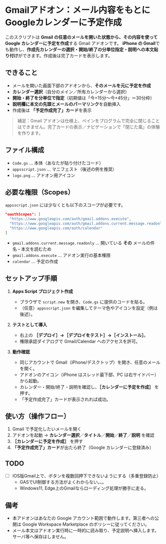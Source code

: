 # Gmailアドオン：メール内容をもとにGoogleカレンダーに予定作成

このスクリプトは **Gmail の任意のメールを開いた状態から、その内容を使って Google カレンダーに予定を作成**する Gmail アドオンです。
**iPhone の Gmail**でも動作し、**作成先カレンダーの選択・開始/終了の分単位指定・説明への本文貼り付け**ができます。作成後は完了カードを表示します。

## できること

* メールを開いた画面下部のアドオンから、**そのメールを元に予定を作成**
* **カレンダー選択**（自分のメイン／所有カレンダーから選択）
* **開始・終了を分単位で指定**（初期値は「今+15分〜今+45分」＝30分枠）
* **説明欄に本文の先頭とメールのパーマリンク**を自動挿入
* 作成後は **「予定作成完了」カード**を表示

> 補足：Gmail アドオンは仕様上、ペインをプログラムで完全に閉じることはできません。完了カードの表示／ナビゲーションで「閉じた風」の体験を作ります。

## ファイル構成

* `Code.gs` … 本体（あなたが貼り付けたコード）
* `appsscript.json` … マニフェスト（後述の例を推奨）
* `logo.png`  … アドオン用アイコン

## 必要な権限（Scopes）

`appsscript.json` には少なくとも以下のスコープが必要です。

```json
"oauthScopes": [
  "https://www.googleapis.com/auth/gmail.addons.execute",
  "https://www.googleapis.com/auth/gmail.addons.current.message.readonly",
  "https://www.googleapis.com/auth/calendar"
]
```

* `gmail.addons.current.message.readonly` … 開いている **その** メールの件名・本文を読むため
* `gmail.addons.execute` … アドオン実行の基本権限
* `calendar` … 予定の作成

## セットアップ手順

1. **Apps Script プロジェクト作成**

   * ブラウザで `script.new` を開き、`Code.gs` に提供のコードを貼る。
   * （任意）`appsscript.json` を編集してテーマ色やアイコンを設定（例は後述）。

2. **テストとして導入**

   * 右上の **［デプロイ］→［デプロイをテスト］→［インストール］**。
   * 権限承認ダイアログで Gmail/Calendar へのアクセスを許可。

3. **動作確認**

   * 同じアカウントで Gmail（iPhone/デスクトップ）を開き、任意のメールを開く。
   * アドオンのアイコン（iPhone はスレッド最下部、PC は右サイドバー）から起動。
   * カレンダー・開始/終了・説明を確認し、**［カレンダーに予定を作成］** を押す。
   * 「予定作成完了」カードが表示されれば成功。

## 使い方（操作フロー）

1. Gmail で予定化したいメールを開く
2. アドオンを起動 → **カレンダー選択**／**タイトル**／**開始**／**終了**／**説明** を確認
3. **［カレンダーに予定を作成］** を押す
4. **「予定作成完了」カード**が出たら終了（Google カレンダーに登録済み）

## TODO

- [ ] IOS版Gmail上で、ボタンを複数回押下できないようにする（多重登録防止）
   - GASでUI制御する方法がよくわからない。。。
   - Windows11, Edge上のGmailならローディング処理が勝手に走る。

## 備考

* 本アドオンはあなたの Google アカウント範囲で動作します。第三者への公開は Google Workspace Marketplace のポリシーに従ってください。
* メール本文はアドオン実行時に一時的に読み取り、予定説明へ挿入します。サーバ等へ保存はしません。

